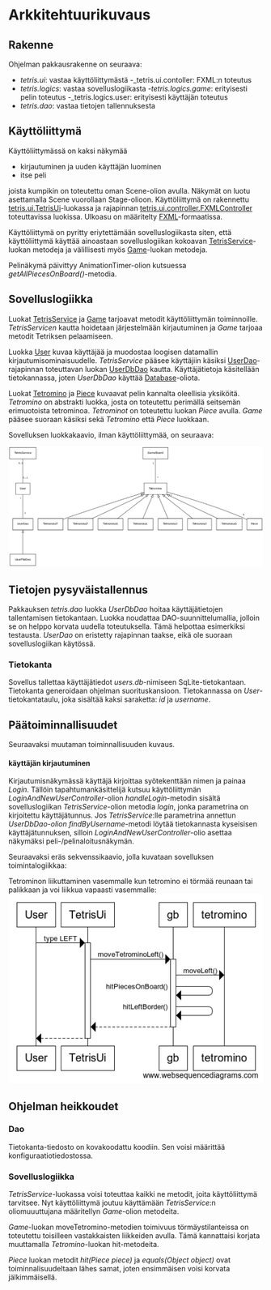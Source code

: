 # Arkkitehtuurikuvaus

## Rakenne
Ohjelman pakkausrakenne on seuraava:
<img src= "">
- _tetris.ui_: vastaa käyttöliittymästä
 -_tetris.ui.contoller: FXML:n toteutus
- _tetris.logics_: vastaa sovelluslogiikasta
 -_tetris.logics.game_: erityisesti pelin toteutus
 -_tetris.logics.user: erityisesti käyttäjän toteutus
- _tetris.dao_: vastaa tietojen tallennuksesta

## Käyttöliittymä
Käyttöliittymässä on kaksi näkymää

- kirjautuminen ja uuden käyttäjän luominen
- itse peli

joista kumpikin on toteutettu oman Scene-olion avulla. Näkymät on luotu asettamalla Scene vuorollaan Stage-olioon. Käyttöliittymä on rakennettu [tetris.ui.TetrisUi]()-luokassa ja rajapinnan [tetris.ui.controller.FXMLController]() toteuttavissa luokissa. Ulkoasu on määritelty [FXML]()-formaatissa.

Käyttöliittymä on pyritty eriytettämään sovelluslogiikasta siten, että käyttöliittymä käyttää ainoastaan sovelluslogiikan kokoavan [TetrisService]()-luokan metodeja ja välillisesti myös [Game]()-luokan metodeja.

Pelinäkymä päivittyy AnimationTimer-olion kutsuessa _getAllPiecesOnBoard()_-metodia.


## Sovelluslogiikka

Luokat [TetrisService](https://github.com/idaliisa/otm-harjoitustyo/blob/master/Tetris/src/main/java/tetris/domain/TetrisService.java) ja [Game](https://github.com/idaliisa/otm-harjoitustyo/blob/master/Tetris/src/main/java/tetris/domain/GameBoard.java) tarjoavat metodit käyttöliittymän toiminnoille. _TetrisServicen_ kautta hoidetaan järjestelmään kirjautuminen ja _Game_ tarjoaa metodit Tetriksen pelaamiseen.

Luokka [User](https://github.com/idaliisa/otm-harjoitustyo/blob/master/Tetris/src/main/java/tetris/domain/User.java) kuvaa käyttäjää ja muodostaa loogisen datamallin kirjautumisominaisuudelle. _TetrisService_ pääsee käyttäjiin käsiksi [UserDao](https://github.com/idaliisa/otm-harjoitustyo/blob/master/Tetris/src/main/java/tetris/dao/UserDao.java)-rajapinnan toteuttavan luokan [UserDbDao](https://github.com/idaliisa/otm-harjoitustyo/blob/master/Tetris/src/main/java/tetris/dao/UserFileDao.java) kautta. Käyttäjätietoja käsitellään tietokannassa, joten _UserDbDao_ käyttää [Database]()-oliota.

Luokat [Tetromino](https://github.com/idaliisa/otm-harjoitustyo/blob/master/Tetris/src/main/java/tetris/domain/Tetromino.java) ja [Piece](https://github.com/idaliisa/otm-harjoitustyo/blob/master/Tetris/src/main/java/tetris/domain/Piece.java) kuvaavat pelin kannalta oleellisia yksiköitä. _Tetromino_ on abstrakti luokka, josta on toteutettu perimällä seitsemän erimuotoista tetrominoa. _Tetrominot_ on toteutettu luokan _Piece_ avulla. _Game_ pääsee suoraan käsiksi sekä _Tetromino_ että _Piece_ luokkaan.

Sovelluksen luokkakaavio, ilman käyttöliittymää, on seuraava:

<img src= "https://github.com/idaliisa/otm-harjoitustyo/blob/master/dokumentointi/kuvat/luokkakaavio.png" width="800">

## Tietojen pysyväistallennus

Pakkauksen _tetris.dao_ luokka _UserDbDao_ hoitaa käyttäjätietojen tallentamisen tietokantaan. Luokka noudattaa DAO-suunnittelumallia, jolloin se on helppo korvata uudella toteutuksella. Tämä helpottaa esimerkiksi testausta. _UserDao_ on eristetty rajapinnan taakse, eikä ole suoraan sovelluslogiikan käytössä.

### Tietokanta
Sovellus tallettaa käyttäjätiedot _users.db_-nimiseen SqLite-tietokantaan. Tietokanta generoidaan ohjelman suorituskansioon. Tietokannassa on _User_-tietokantataulu, joka sisältää kaksi saraketta: _id_ ja _username_.

## Päätoiminnallisuudet

Seuraavaksi muutaman toiminnallisuuden kuvaus.

#### käyttäjän kirjautuminen
Kirjautumisnäkymässä käyttäjä kirjoittaa syötekenttään nimen ja painaa _Login_. Tällöin tapahtumankäsittelijä kutsuu käyttöliittymän _LoginAndNewUserController_-olion _handleLogin_-metodin sisältä sovelluslogiikan _TetrisService_-olion metodia _login_, jonka parametrina on kirjoitettu käyttäjätunnus. Jos _TetrisService_:lle parametrina annettun _UserDbDao-olion_ _findByUsername_-metodi löytää tietokannasta kyseisisen käyttäjätunnuksen, silloin _LoginAndNewUserController_-olio asettaa näkymäksi peli-/pelinaloitusnäkymän. 

Seuraavaksi eräs sekvenssikaavio, jolla kuvataan sovelluksen toimintalogiikkaa:

Tetrominon liikuttaminen vasemmalle kun tetromino ei törmää reunaan tai palikkaan ja voi liikkua vapaasti vasemmalle:
<img src= "https://github.com/idaliisa/otm-harjoitustyo/blob/master/dokumentointi/kuvat/Sekvenssikaavio.png" width="800">

## Ohjelman heikkoudet

### Dao
Tietokanta-tiedosto on kovakoodattu koodiin. Sen voisi määrittää konfiguraatiotiedostossa.

### Sovelluslogiikka
_TetrisService_-luokassa voisi toteuttaa kaikki ne metodit, joita käyttöliittymä tarvitsee. Nyt käyttöliittymä joutuu käyttämään _TetrisService_:n oliomuuuttujana määritellyn _Game_-olion metodeita.

_Game_-luokan moveTetromino-metodien toimivuus törmäystilanteissa on toteutettu toisilleen vastakkaisten liikkeiden avulla. Tämä kannattaisi korjata muuttamalla _Tetromino_-luokan hit-metodeita.

_Piece_ luokan metodit _hit(Piece piece)_ ja _equals(Object object)_ ovat toiminnalisuudeltaan lähes samat, joten ensimmäisen voisi korvata jälkimmäisellä.
